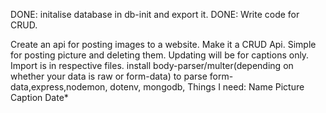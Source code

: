 DONE: initalise database in db-init and export it.
DONE: Write code for CRUD.

Create an api for posting images to a website. Make it a CRUD Api. Simple for posting picture and deleting them. Updating will be for captions only.
Import is in respective files.
install body-parser/multer(depending on whether your data is raw or form-data) to parse form-data,express,nodemon, dotenv, mongodb,
Things I need: 
Name
Picture
Caption
Date*
